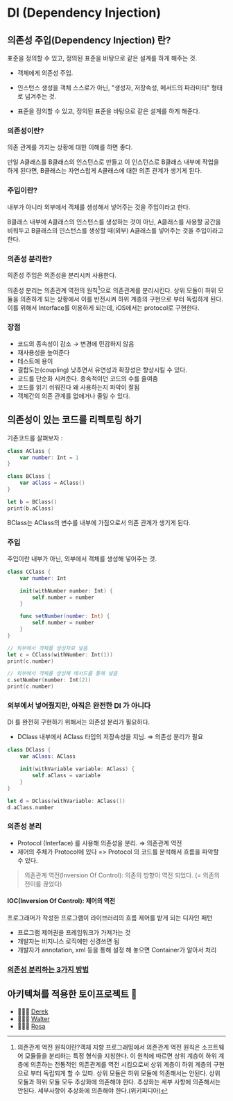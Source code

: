 # DI (Dependency Injection)

## 의존성 주입(Dependency Injection) 란?

표준을 정의할 수 있고, 정의된 표준을 바탕으로 같은 설계를 하게 해주는 것.

- 객체에게 의존성 주입.

- 인스턴스 생성을 객체 스스로가 아닌, "생성자, 저장속성, 메서드의 파라미터" 형태로 넘겨주는 것.

- 표준을 정의할 수 있고, 정의된 표준을 바탕으로 같은 설계를 하게 해준다.

### 의존성이란?

의존 관계를 가지는 상황에 대한 이해를 하면 좋다.

만일 A클래스를 B클래스의 인스턴스로 만들고 이 인스턴스로 B클래스 내부에 작업을 하게 된다면, B클래스는 자연스럽게 A클래스에 대한 의존 관계가 생기게 된다.

### 주입이란?

내부가 아니라 외부에서 객체를 생성해서 넣어주는 것을 주입이라고 한다.

B클래스 내부에 A클래스의 인스턴스를 생성하는 것이 아닌, A클래스를 사용할 공간을 비워두고 B클래스의 인스턴스를 생성할 때(외부) A클래스를 넣어주는 것을 주입이라고 한다.

### **의존성 분리란?**

의존성 주입은 의존성을 분리시켜 사용한다.

의존성 분리는 의존관계 역전의 원칙[^1]으로 의존관계를 분리시킨다.
상위 모듈이 하위 모듈을 의존하게 되는 상황에서 이를 반전시켜 하위 계층의 구현으로 부터 독립하게 된다. 이를 위해서 Interface를 이용하게 되는데, iOS에서는 protocol로 구현한다.

### 장점

- 코드의 종속성이 감소
  → 변경에 민감하지 않음
- 재사용성을 높여준다
- 테스트에 용이
- 결합도는(coupling) 낮추면서 유연성과 확장성은 향상시킬 수 있다.
- 코드를 단순화 시켜준다.
  종속적이던 코드의 수를 줄여줌
- 코드를 읽기 쉬워진다
  왜 사용하는지 파악이 잘됨
- 객체간의 의존 관계를 없애거나 줄일 수 있다.

## 의존성이 있는 코드를 리펙토링 하기

기존코드를 살펴보자 :

```swift
class AClass {
    var number: Int = 1
}

class BClass {
    var aClass = AClass()
}

let b = BClass()
print(b.aClass)
```

BClass는 AClass의 변수를 내부에 가짐으로서 의존 관계가 생기게 된다.

### 주입

주입이란 내부가 아닌, 외부에서 객체를 생성해 넣어주는 것.

```swift
class CClass {
    var number: Int

    init(withNumber number: Int) {
        self.number = number
    }

    func setNumber(number: Int) {
        self.number = number
    }
}

// 외부에서 객체를 생성자로 넣음
let c = CClass(withNumber: Int(1))
print(c.number)

// 외부에서 객체를 생성해 메서드를 통해 넣음
c.setNumber(number: Int(2))
print(c.number)
```

### 외부에서 넣어줬지만, 아직은 완전한 DI 가 아니다

DI 를 완전히 구현하기 위해서는 의존성 분리가 필요하다.

- DClass 내부에서 AClass 타입의 저장속성을 지님.
  ⇒ 의존성 분리가 필요

```swift
class DClass {
    var aClass: AClass

    init(withVariable variable: AClass) {
        self.aClass = variable
    }
}

let d = DClass(withVariable: AClass())
d.aClass.number
```

### 의존성 분리

- Protocol (Interface) 를 사용해 의존성을 분리.
  ⇒ 의존관계 역전
- 제어의 주체가 Protocol에 있다 =>
  Protocol 의 코드를 분석해서 흐름을 파악할 수 있다.

> 의존관계 역전(Inversion Of Control):
> 의존의 방향이 역전 되었다. (= 의존의 전이를 끊었다)

#### IOC(Inversion Of Control): 제어의 역전

프로그래머가 작성한 프로그램이 라이브러리의 흐름 제어를 받게 되는 디자인 패턴

- 프로그램 제어권을 프레임워크가 가져가는 것
- 개발자는 비지니스 로직에만 신경쓰면 됨
- 개발자가 annotation, xml 등을 통해 설정 해 놓으면 Container가 알아서 처리

### [의존성 분리하는 3가지 방법](./3-patterns.md)

## 아키텍쳐를 적용한 토이프로젝트 🧸

- 🧑🏻‍💻 [Derek](https://github.com/derek1119)
- 👨🏻‍💻 [Walter](https://github.com/taeuk178)
- 👩🏼‍💻 [Rosa](../Rosa/2week/)

[^1]: 의존관계 역전 원칙이란?객체 지향 프로그래밍에서 의존관계 역전 원칙은 소프트웨어 모듈들을 분리하는 특정 형식을 지칭한다. 이 원칙에 따르면 상위 계층이 하위 계층에 의존하는 전통적인 의존관계를 역전 시킴으로써 상위 계층이 하위 계층의 구현으로 부터 독립되게 할 수 있따. 상위 모듈은 하위 모듈에 의존해서는 안된다. 상위 모듈과 하위 모듈 모두 추상화에 의존해야 한다. 추상화는 세부 사항에 의존해서는 안된다. 세부사항이 추상화에 의존해야 한다.(위키피디아)
